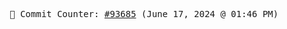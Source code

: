 <p align="center">
    <samp>
        📮 Commit Counter: <a href="https://github.com/Javascript-void0/Javascript-void0/commits/main">#93685</a> (June 17, 2024 @ 01:46 PM)
    </samp>
</p>